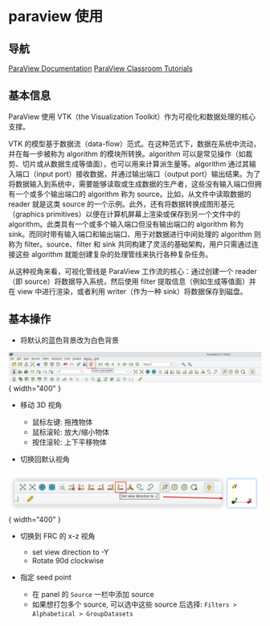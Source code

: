 # paraview 使用

## 导航
[ParaView Documentation](https://docs.paraview.org/en/latest/index.html)
[ParaView Classroom Tutorials](https://www.paraview.org/Wiki/SNL_ParaView_Tutorials)

## 基本信息

ParaView 使用 VTK（the Visualization Toolkit）作为可视化和数据处理的核心支撑。

VTK 的模型基于数据流（data-flow）范式。在这种范式下，数据在系统中流动，并在每一步被称为 algorithm 的模块所转换。algorithm 可以是常见操作（如裁剪、切片或从数据生成等值面），也可以用来计算派生量等。algorithm 通过其输入端口（input port）接收数据，并通过输出端口（output port）输出结果。为了将数据输入到系统中，需要能够读取或生成数据的生产者，这些没有输入端口但拥有一个或多个输出端口的 algorithm 称为 source。比如，从文件中读取数据的 reader 就是这类 source 的一个示例。此外，还有将数据转换成图形基元（graphics primitives）以便在计算机屏幕上渲染或保存到另一个文件中的 algorithm。此类具有一个或多个输入端口但没有输出端口的 algorithm 称为 sink。而同时带有输入端口和输出端口、用于对数据进行中间处理的 algorithm 则称为 filter。source、filter 和 sink 共同构建了灵活的基础架构，用户只需通过连接这些 algorithm 就能创建复杂的处理管线来执行各种复杂任务。


从这种视角来看，可视化管线是 ParaView 工作流的核心：通过创建一个 reader（即 source）将数据导入系统，然后使用 filter 提取信息（例如生成等值面）并在 view 中进行渲染，或者利用 writer（作为一种 sink）将数据保存到磁盘。


## 基本操作

* 将默认的蓝色背景改为白色背景

![输入图片说明](https://github.com/ymma98/picx-images-hosting/raw/master/20250209/image.2yyh0vzztr.webp){ width="400" }

* 移动 3D 视角
	* 鼠标左键: 拖拽物体
	* 鼠标滚轮: 放大/缩小物体
	* 按住滚轮: 上下平移物体

* 切换回默认视角

![输入图片说明](https://github.com/ymma98/picx-images-hosting/raw/master/20250209/image.4g4m2npufo.webp){ width="400" }

* 切换到 FRC 的 x-z 视角
	* set view direction to -Y
	* Rotate 90d clockwise

* 指定 seed point
	* 在 panel 的 `Source` 一栏中添加 source
	* 如果想打包多个 source, 可以选中这些 source 后选择: `Filters > Alphabetical > GroupDatasets`
<!--stackedit_data:
eyJoaXN0b3J5IjpbLTE2MjEzMDgzODksLTIwNzY5NjM3NDQsMz
QxODIwODI2LDYxNzQxNTEwNiw5MjExNDk0MTQsLTEyNjcyOTMy
OTQsLTEwMDkyMjU4MzNdfQ==
-->